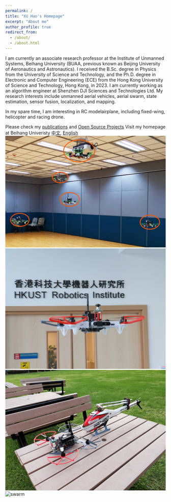 ```yaml
---
permalink: /
title: "XU Hao's Homepage"
excerpt: "About me"
author_profile: true
redirect_from: 
  - /about/
  - /about.html
---
```


I am currently an associate research professor at the Institute of Unmanned Systems, Beihang University (BUAA, previous known as Beijing University of Aeronautics and Astronautics). I received the B.Sc. degree in Physics from the University of Science and Technology, and the Ph.D. degree in Electronic and Computer Engineering (ECE) from the Hong Kong University of Science and Technology, Hong Kong, in 2023. I am currently working as an algorithm engineer at Shenzhen DJI Sciences and Technologies Ltd. My research interests include unmanned aerial vehicles, aerial swarm, state estimation, sensor fusion, localization, and mapping.

In my spare time, I am interesting in RC modelairplane, including fixed-wing, helicopter and racing drone.

Please check my [publications](/publications/) and [Open Source Projects](/open-source/) 
Visit my homepage at Beihang Univeristy [中文](https://shi.buaa.edu.cn/xuhao/zh_CN/index.htm), [English](https://shi.buaa.edu.cn/xuhao/en_US/index.htm)
![swarm](/images/uav_swarm_5.png)
![swarm](/images/IMG_20200228_172650.jpg)
![swarm](/images/heli.jpg)
![swarm](/images/heli2.jpg)
